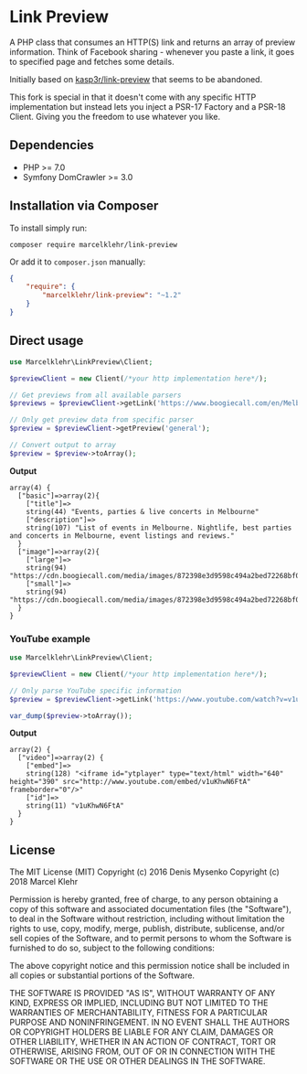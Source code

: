 # Link Preview
A PHP class that consumes an HTTP(S) link and returns an array of preview information. Think of Facebook sharing -
whenever you paste a link, it goes to specified page and fetches some details.

Initially based on [kasp3r/link-preview](https://github.com/kasp3r/link-preview) that seems to be abandoned.

This fork is special in that it doesn't come with any specific HTTP implementation but instead lets you inject a PSR-17 Factory and a PSR-18 Client. Giving you the freedom to use whatever you like.

## Dependencies

* PHP >= 7.0
* Symfony DomCrawler >= 3.0

## Installation via Composer

To install simply run:

```
composer require marcelklehr/link-preview
```

Or add it to `composer.json` manually:

```json
{
    "require": {
        "marcelklehr/link-preview": "~1.2"
    }
}
```

## Direct usage

```php
use Marcelklehr\LinkPreview\Client;

$previewClient = new Client(/*your http implementation here*/);

// Get previews from all available parsers
$previews = $previewClient->getLink('https://www.boogiecall.com/en/Melbourne')->getPreviews();

// Only get preview data from specific parser
$preview = $previewClient->getPreview('general');

// Convert output to array
$preview = $preview->toArray();
```

**Output**

```
array(4) {
  ["basic"]=>array(2){
    ["title"]=>
    string(44) "Events, parties & live concerts in Melbourne"
    ["description"]=>
    string(107) "List of events in Melbourne. Nightlife, best parties and concerts in Melbourne, event listings and reviews."
  }
  ["image"]=>array(2){
    ["large"]=>
    string(94) "https://cdn.boogiecall.com/media/images/872398e3d9598c494a2bed72268bf018_1440575488_7314_s.jpg"
    ["small"]=>
    string(94) "https://cdn.boogiecall.com/media/images/872398e3d9598c494a2bed72268bf018_1440575488_7314_s.jpg"
  }
}
```

### YouTube example

```php
use Marcelklehr\LinkPreview\Client;

$previewClient = new Client(/*your http implementation here*/);

// Only parse YouTube specific information
$preview = $previewClient->getLink('https://www.youtube.com/watch?v=v1uKhwN6FtA')->getPreview('youtube');

var_dump($preview->toArray());
```

**Output**

```
array(2) {
  ["video"]=>array(2) {
    ["embed"]=>
    string(128) "<iframe id="ytplayer" type="text/html" width="640" height="390" src="http://www.youtube.com/embed/v1uKhwN6FtA" frameborder="0"/>"
    ["id"]=>
    string(11) "v1uKhwN6FtA"
  }
}
```

## License

The MIT License (MIT)
Copyright (c) 2016 Denis Mysenko
Copyright (c) 2018 Marcel Klehr

Permission is hereby granted, free of charge, to any person obtaining a copy of this software and associated documentation files (the "Software"), to deal in the Software without restriction, including without limitation the rights to use, copy, modify, merge, publish, distribute, sublicense, and/or sell copies of the Software, and to permit persons to whom the Software is furnished to do so, subject to the following conditions:

The above copyright notice and this permission notice shall be included in all copies or substantial portions of the Software.

THE SOFTWARE IS PROVIDED "AS IS", WITHOUT WARRANTY OF ANY KIND, EXPRESS OR IMPLIED, INCLUDING BUT NOT LIMITED TO THE WARRANTIES OF MERCHANTABILITY, FITNESS FOR A PARTICULAR PURPOSE AND NONINFRINGEMENT. IN NO EVENT SHALL THE AUTHORS OR COPYRIGHT HOLDERS BE LIABLE FOR ANY CLAIM, DAMAGES OR OTHER LIABILITY, WHETHER IN AN ACTION OF CONTRACT, TORT OR OTHERWISE, ARISING FROM, OUT OF OR IN CONNECTION WITH THE SOFTWARE OR THE USE OR OTHER DEALINGS IN THE SOFTWARE.
